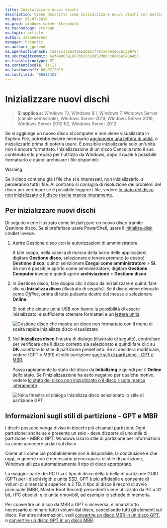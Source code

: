 ```yaml
---
title: Inizializzare nuovi dischi
description: Viene descritto come inizializzare nuovi dischi con Gestione disco, ottenendoli pronto per l'uso. Include anche collegamenti alla risoluzione dei problemi.
ms.date: 06/07/2019
ms.prod: windows-server-threshold
ms.technology: storage
ms.topic: article
author: JasonGerend
manager: brianlic
ms.author: jgerend
ms.openlocfilehash: 7a275c372e1486b26821f797a7663eecbc3e8784
ms.sourcegitcommit: 6ef4986391607bb28593852d06cc6645e548a4b3
ms.translationtype: MT
ms.contentlocale: it-IT
ms.lasthandoff: 06/07/2019
ms.locfileid: "66812423"
---
```

# <a name="initialize-new-disks"></a>Inizializzare nuovi dischi

> **Si applica a:** Windows 10, Windows 8.1, Windows 7, Windows Server (canale semestrale), Windows Server 2019, Windows Server 2016, Windows Server 2012 R2, Windows Server 2012

Se si aggiunge un nuovo disco al computer e non viene visualizzata in Esplora File, potrebbe essere necessario [aggiungere una lettera di unità](change-a-drive-letter.md), o inizializzarlo prima di poterla usare. È possibile inizializzarla solo un'unità non è ancora formattato. Inizializzazione di un disco Cancella tutto il suo contenuto e lo prepara per l'utilizzo da Windows, dopo il quale è possibile formattarlo e quindi archiviare i file disponibili.

> [!WARNING]
> Se il disco contiene già i file che si è interessati, non inizializzarlo, si perderanno tutti i file. Al contrario si consiglia di risoluzione dei problemi del disco per verificare se è possibile leggere i file, vedere [lo stato del disco non inizializzato o il disco risulta manca interamente](troubleshooting-disk-management.md#a-disks-status-is-not-initialized-or-the-disk-is-missing).

## <a name="to-initialize-new-disks"></a>Per inizializzare nuovi dischi

Di seguito viene illustrato come inizializzare un nuovo disco tramite Gestione disco. Se si preferisce usare PowerShell, usare il [initialize-disk](https://docs.microsoft.com/powershell/module/storage/initialize-disk) cmdlet invece.

1. Aprire Gestione disco con le autorizzazioni di amministratore. 
 
    A tale scopo, nella casella di ricerca della barra delle applicazioni, digitare **Gestione disco**, selezionare e tenere premuto (o destro) **Gestione disco**, quindi selezionare **Esegui come amministratore**  >  **Sì**. Se non è possibile aprirlo come amministratore, digitare **Gestione Computer** invece e quindi aprire **archiviazione** > **Gestione disco**.
1. In Gestione disco, fare doppio clic il disco da inizializzare e quindi fare clic su **Inizializza disco** (illustrato di seguito). Se il disco viene elencato come *Offline*, prima di tutto pulsante destro del mouse e selezionare **Online**.

     Si noti che alcune unità USB non hanno la possibilità di essere inizializzato, è sufficiente ottenere formattati e un [lettera unità](change-a-drive-letter.md).

    ![Gestione disco che mostra un disco non formattato con il menu di scelta rapida Inizializza disco visualizzato](media/uninitialized-disk.PNG)
2. Nel **Inizializza disco** finestra di dialogo (illustrato di seguito), controllare per verificare che il disco corretto sia selezionato e quindi fare clic su **OK** accettare lo stile di partizione predefinito. Se si desidera modificare, vedere (GPT o MBR) di stile partizione [sugli stili di partizione - GPT e MBR](#about-partition-styles---gpt-and-mbr).

     Passa rapidamente lo stato del disco da **Initializing** e quindi per il **Online** dello stato. Se l'inizializzazione ha esito negativo per qualche motivo, vedere [lo stato del disco non inizializzato o il disco risulta manca interamente](troubleshooting-disk-management.md#a-disks-status-is-not-initialized-or-the-disk-is-missing).

    ![Nella finestra di dialogo Inizializza disco selezionato lo stile di partizione GPT](media/initialize-disk.PNG)

## <a name="about-partition-styles---gpt-and-mbr"></a>Informazioni sugli stili di partizione - GPT e MBR

I dischi possono venga diviso in blocchi più chiamati partizioni. Ogni partizione: anche se è presente un solo - deve disporre di uno stile di partizione - MBR o GPT. Windows Usa lo stile di partizione per informazioni su come accedere ai dati sul disco.

Come utili come ciò probabilmente non è disponibile, la conclusione è che oggi, in genere non è necessario preoccuparsi di stile di partizione, Windows utilizza automaticamente il tipo di disco appropriato.

La maggior parte dei PC Usa il tipo di disco della tabella di partizione GUID (GPT) per i dischi rigidi e unità SSD. GPT è più affidabile e consente di volumi di dimensioni superiori a 2 TB. Il tipo di disco il record di avvio principale (MBR, Master Boot Record) precedenti viene utilizzato da PC a 32 bit, i PC obsoleti e le unità rimovibili, ad esempio le schede di memoria.

Per convertire un disco da MBR a GPT o viceversa, è innanzitutto necessario eliminare tutti i volumi dal disco, cancellando tutti gli elementi sul disco. Per altre informazioni, vedi [convertire un disco MBR in un disco GPT](change-an-mbr-disk-into-a-gpt-disk.md), o [convertire un disco GPT in un disco MBR](change-a-gpt-disk-into-an-mbr-disk.md).